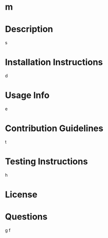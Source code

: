 # m

# Description
s

# Installation Instructions
d

# Usage Info
e

# Contribution Guidelines
t

# Testing Instructions
h

# License


# Questions
g
f


